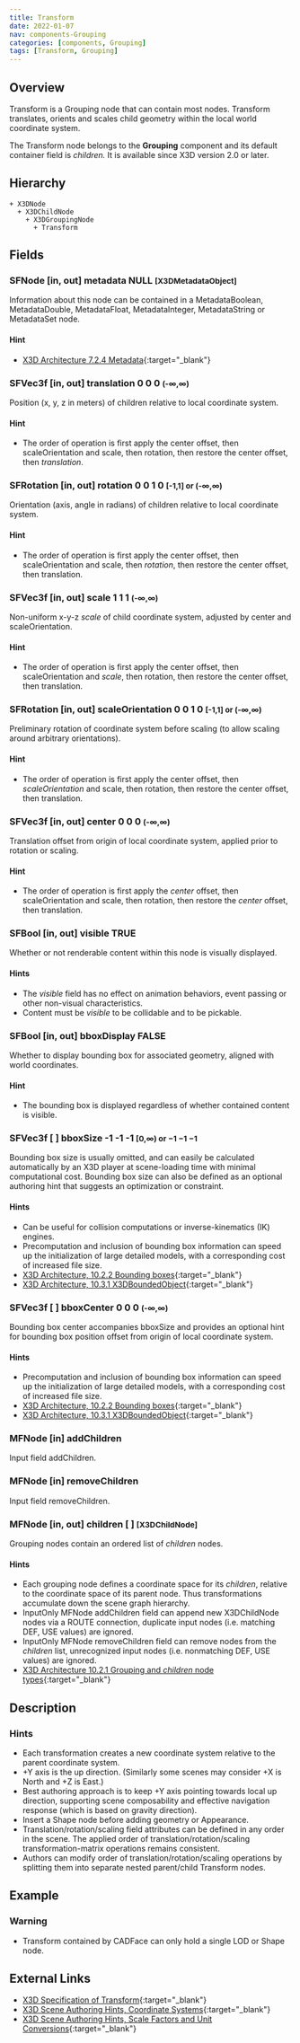 ```yaml
---
title: Transform
date: 2022-01-07
nav: components-Grouping
categories: [components, Grouping]
tags: [Transform, Grouping]
---
```

<style>
.post h3 {
  word-spacing: 0.2em;
}
</style>

## Overview

Transform is a Grouping node that can contain most nodes. Transform translates, orients and scales child geometry within the local world coordinate system.

The Transform node belongs to the **Grouping** component and its default container field is *children.* It is available since X3D version 2.0 or later.

## Hierarchy

```
+ X3DNode
  + X3DChildNode
    + X3DGroupingNode
      + Transform
```

## Fields

### SFNode [in, out] **metadata** NULL <small>[X3DMetadataObject]</small>

Information about this node can be contained in a MetadataBoolean, MetadataDouble, MetadataFloat, MetadataInteger, MetadataString or MetadataSet node.

#### Hint

- [X3D Architecture 7.2.4 Metadata](https://www.web3d.org/specifications/X3Dv4Draft/ISO-IEC19775-1v4-CD1/Part01/components/core.html#Metadata){:target="_blank"}

### SFVec3f [in, out] **translation** 0 0 0 <small>(-∞,∞)</small>

Position (x, y, z in meters) of children relative to local coordinate system.

#### Hint

- The order of operation is first apply the center offset, then scaleOrientation and scale, then rotation, then restore the center offset, then *translation*.

### SFRotation [in, out] **rotation** 0 0 1 0 <small>[-1,1] or (-∞,∞)</small>

Orientation (axis, angle in radians) of children relative to local coordinate system.

#### Hint

- The order of operation is first apply the center offset, then scaleOrientation and scale, then *rotation*, then restore the center offset, then translation.

### SFVec3f [in, out] **scale** 1 1 1 <small>(-∞,∞)</small>

Non-uniform x-y-z *scale* of child coordinate system, adjusted by center and scaleOrientation.

#### Hint

- The order of operation is first apply the center offset, then scaleOrientation and *scale*, then rotation, then restore the center offset, then translation.

### SFRotation [in, out] **scaleOrientation** 0 0 1 0 <small>[-1,1] or (-∞,∞)</small>

Preliminary rotation of coordinate system before scaling (to allow scaling around arbitrary orientations).

#### Hint

- The order of operation is first apply the center offset, then *scaleOrientation* and scale, then rotation, then restore the center offset, then translation.

### SFVec3f [in, out] **center** 0 0 0 <small>(-∞,∞)</small>

Translation offset from origin of local coordinate system, applied prior to rotation or scaling.

#### Hint

- The order of operation is first apply the *center* offset, then scaleOrientation and scale, then rotation, then restore the *center* offset, then translation.

### SFBool [in, out] **visible** TRUE

Whether or not renderable content within this node is visually displayed.

#### Hints

- The *visible* field has no effect on animation behaviors, event passing or other non-visual characteristics.
- Content must be *visible* to be collidable and to be pickable.

### SFBool [in, out] **bboxDisplay** FALSE

Whether to display bounding box for associated geometry, aligned with world coordinates.

#### Hint

- The bounding box is displayed regardless of whether contained content is visible.

### SFVec3f [ ] **bboxSize** -1 -1 -1 <small>[0,∞) or −1 −1 −1</small>

Bounding box size is usually omitted, and can easily be calculated automatically by an X3D player at scene-loading time with minimal computational cost. Bounding box size can also be defined as an optional authoring hint that suggests an optimization or constraint.

#### Hints

- Can be useful for collision computations or inverse-kinematics (IK) engines.
- Precomputation and inclusion of bounding box information can speed up the initialization of large detailed models, with a corresponding cost of increased file size.
- [X3D Architecture, 10.2.2 Bounding boxes](https://www.web3d.org/specifications/X3Dv4Draft/ISO-IEC19775-1v4-CD1/Part01/components/grouping.html#BoundingBoxes){:target="_blank"}
- [X3D Architecture, 10.3.1 X3DBoundedObject](https://www.web3d.org/specifications/X3Dv4Draft/ISO-IEC19775-1v4-CD1/Part01/components/grouping.html#X3DBoundedObject){:target="_blank"}

### SFVec3f [ ] **bboxCenter** 0 0 0 <small>(-∞,∞)</small>

Bounding box center accompanies bboxSize and provides an optional hint for bounding box position offset from origin of local coordinate system.

#### Hints

- Precomputation and inclusion of bounding box information can speed up the initialization of large detailed models, with a corresponding cost of increased file size.
- [X3D Architecture, 10.2.2 Bounding boxes](https://www.web3d.org/specifications/X3Dv4Draft/ISO-IEC19775-1v4-CD1/Part01/components/grouping.html#BoundingBoxes){:target="_blank"}
- [X3D Architecture, 10.3.1 X3DBoundedObject](https://www.web3d.org/specifications/X3Dv4Draft/ISO-IEC19775-1v4-CD1/Part01/components/grouping.html#X3DBoundedObject){:target="_blank"}

### MFNode [in] **addChildren**

Input field addChildren.

### MFNode [in] **removeChildren**

Input field removeChildren.

### MFNode [in, out] **children** [ ] <small>[X3DChildNode]</small>

Grouping nodes contain an ordered list of *children* nodes.

#### Hints

- Each grouping node defines a coordinate space for its *children*, relative to the coordinate space of its parent node. Thus transformations accumulate down the scene graph hierarchy.
- InputOnly MFNode addChildren field can append new X3DChildNode nodes via a ROUTE connection, duplicate input nodes (i.e. matching DEF, USE values) are ignored.
- InputOnly MFNode removeChildren field can remove nodes from the *children* list, unrecognized input nodes (i.e. nonmatching DEF, USE values) are ignored.
- [X3D Architecture 10.2.1 Grouping and *children* node types](https://www.web3d.org/specifications/X3Dv4Draft/ISO-IEC19775-1v4-CD1/Part01/components/grouping.html#GroupingAndChildrenNodes){:target="_blank"}

## Description

### Hints

- Each transformation creates a new coordinate system relative to the parent coordinate system.
- +Y axis is the up direction. (Similarly some scenes may consider +X is North and +Z is East.)
- Best authoring approach is to keep +Y axis pointing towards local up direction, supporting scene composability and effective navigation response (which is based on gravity direction).
- Insert a Shape node before adding geometry or Appearance.
- Translation/rotation/scaling field attributes can be defined in any order in the scene. The applied order of translation/rotation/scaling transformation-matrix operations remains consistent.
- Authors can modify order of translation/rotation/scaling operations by splitting them into separate nested parent/child Transform nodes.

## Example

<x3d-canvas src="https://create3000.github.io/media/examples/Grouping/Transform/Transform.x3d" update="auto"></x3d-canvas>

### Warning

- Transform contained by CADFace can only hold a single LOD or Shape node.

## External Links

- [X3D Specification of Transform](https://www.web3d.org/documents/specifications/19775-1/V4.0/Part01/components/grouping.html#Transform){:target="_blank"}
- [X3D Scene Authoring Hints, Coordinate Systems](https://www.web3d.org/x3d/content/examples/X3dSceneAuthoringHints.html#CoordinateSystems){:target="_blank"}
- [X3D Scene Authoring Hints, Scale Factors and Unit Conversions](https://www.web3d.org/x3d/content/examples/X3dSceneAuthoringHints.html#Scale){:target="_blank"}

